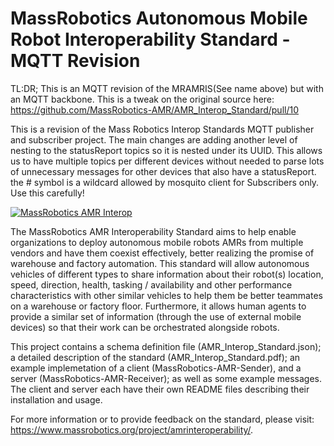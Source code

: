 # MassRobotics Autonomous Mobile Robot Interoperability Standard - MQTT Revision

TL:DR; This is an MQTT revision of the MRAMRIS(See name above) but with an MQTT backbone. This is a tweak on the original source here: https://github.com/MassRobotics-AMR/AMR_Interop_Standard/pull/10

This is a revision of the Mass Robotics Interop Standards MQTT publisher and subscriber project. The main changes are adding another level of nesting to the statusReport topics so it is nested under its UUID. This allows us to have multiple topics per different devices without needed to parse lots of unnecessary messages for other devices that also have a statusReport. the # symbol is a wildcard allowed by mosquito client for Subscribers only. Use this carefully!

[![MassRobotics AMR Interop](https://www.massrobotics.org/wp-content/uploads/2015/05/AMR_interop_MR-logo-scaled.jpg)](https://www.massrobotics.org/project/amrinteroperability/)

The MassRobotics AMR Interoperability Standard aims to help enable organizations to deploy autonomous mobile robots AMRs from multiple vendors and have them coexist effectively, better realizing the promise of warehouse and factory automation. This standard will allow autonomous vehicles of different types to share information about their robot(s) location, speed, direction, health, tasking / availability and other performance characteristics with other similar vehicles to help them be better teammates on a warehouse or factory floor.  Furthermore, it allows human agents to provide a similar set of information (through the use of external mobile devices) so that their work can be orchestrated alongside robots.

This project contains a schema definition file (AMR_Interop_Standard.json); a detailed description of the standard (AMR_Interop_Standard.pdf); an example implemetation of a client (MassRobotics-AMR-Sender), and a server (MassRobotics-AMR-Receiver); as well as some example messages.  The client and server each have their own README files describing their installation and usage.

For more information or to provide feedback on the standard, please visit: https://www.massrobotics.org/project/amrinteroperability/.
